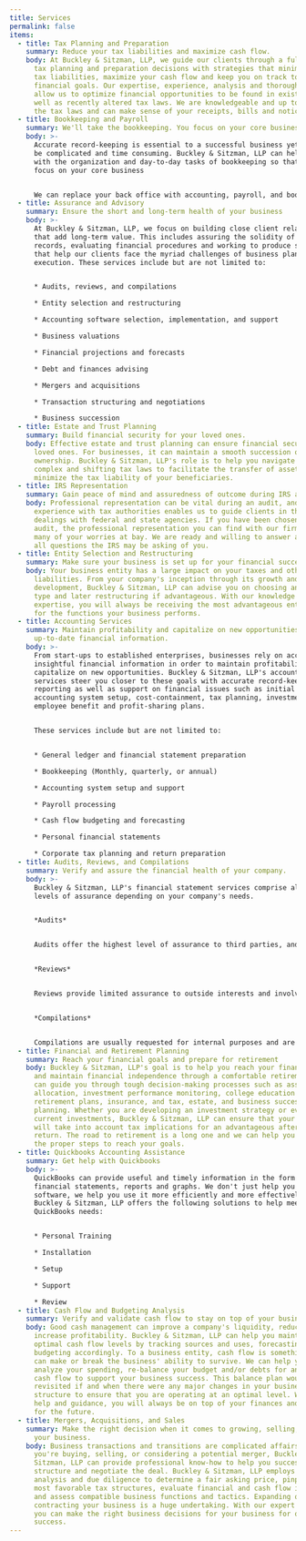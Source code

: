 ```yaml
---
title: Services
permalink: false
items:
  - title: Tax Planning and Preparation
    summary: Reduce your tax liabilities and maximize cash flow.
    body: At Buckley & Sitzman, LLP, we guide our clients through a full range of
      tax planning and preparation decisions with strategies that minimize your
      tax liabilities, maximize your cash flow and keep you on track to your
      financial goals. Our expertise, experience, analysis and thorough research
      allow us to optimize financial opportunities to be found in existing as
      well as recently altered tax laws. We are knowledgeable and up to date on
      the tax laws and can make sense of your receipts, bills and notices
  - title: Bookkeeping and Payroll
    summary: We'll take the bookkeeping. You focus on your core business.
    body: >-
      Accurate record-keeping is essential to a successful business yet can also
      be complicated and time consuming. Buckley & Sitzman, LLP can help you
      with the organization and day-to-day tasks of bookkeeping so that you can
      focus on your core business 


      We can replace your back office with accounting, payroll, and bookkeeping support. When it comes to complex issues, rely on us.
  - title: Assurance and Advisory
    summary: Ensure the short and long-term health of your business
    body: >-
      At Buckley & Sitzman, LLP, we focus on building close client relationships
      that add long-term value. This includes assuring the solidity of financial
      records, evaluating financial procedures and working to produce strategies
      that help our clients face the myriad challenges of business planning and
      execution. These services include but are not limited to:


      * Audits, reviews, and compilations

      * Entity selection and restructuring

      * Accounting software selection, implementation, and support

      * Business valuations

      * Financial projections and forecasts

      * Debt and finances advising

      * Mergers and acquisitions

      * Transaction structuring and negotiations

      * Business succession
  - title: Estate and Trust Planning
    summary: Build financial security for your loved ones.
    body: Effective estate and trust planning can ensure financial security for
      loved ones. For businesses, it can maintain a smooth succession of
      ownership. Buckley & Sitzman, LLP's role is to help you navigate the
      complex and shifting tax laws to facilitate the transfer of assets and
      minimize the tax liability of your beneficiaries.
  - title: IRS Representation
    summary: Gain peace of mind and assuredness of outcome during IRS audits
    body: Professional representation can be vital during an audit, and our
      experience with tax authorities enables us to guide clients in their
      dealings with federal and state agencies. If you have been chosen for an
      audit, the professional representation you can find with our firm can put
      many of your worries at bay. We are ready and willing to answer any and
      all questions the IRS may be asking of you.
  - title: Entity Selection and Restructuring
    summary: Make sure your business is set up for your financial success
    body: Your business entity has a large impact on your taxes and other
      liabilities. From your company's inception through its growth and
      development, Buckley & Sitzman, LLP can advise you on choosing an entity
      type and later restructuring if advantageous. With our knowledge and
      expertise, you will always be receiving the most advantageous entity type
      for the functions your business performs.
  - title: Accounting Services
    summary: Maintain profitability and capitalize on new opportunities with
      up-to-date financial information.
    body: >-
      From start-ups to established enterprises, businesses rely on accurate and
      insightful financial information in order to maintain profitability and
      capitalize on new opportunities. Buckley & Sitzman, LLP's accounting
      services steer you closer to these goals with accurate record-keeping and
      reporting as well as support on financial issues such as initial
      accounting system setup, cost-containment, tax planning, investments, and
      employee benefit and profit-sharing plans.


      These services include but are not limited to:


      * General ledger and financial statement preparation

      * Bookkeeping (Monthly, quarterly, or annual)

      * Accounting system setup and support

      * Payroll processing

      * Cash flow budgeting and forecasting

      * Personal financial statements

      * Corporate tax planning and return preparation
  - title: Audits, Reviews, and Compilations
    summary: Verify and assure the financial health of your company.
    body: >-
      Buckley & Sitzman, LLP's financial statement services comprise all three
      levels of assurance depending on your company's needs.


      *Audits*


      Audits offer the highest level of assurance to third parties, and include an elevation of internal control, an in-depth examination and confirmation of account balances, inventories, and selected transactions. We perform audits for you to remove errors, ascertaining the validity and reliability of your information.


      *Reviews*


      Reviews provide limited assurance to outside interests and involve inquiries and analytical procedures that confirm financial statement matters and identify any items requiring further analysis. We perform reviews to ensure the integrity of your data.


      *Compilations*


      Compilations are usually requested for internal purposes and are based upon information provided by a company's management. They do not offer assurance but may involve some adjustment to accounting records.
  - title: Financial and Retirement Planning
    summary: Reach your financial goals and prepare for retirement
    body: Buckley & Sitzman, LLP's goal is to help you reach your financial goals
      and maintain financial independence through a comfortable retirement. We
      can guide you through tough decision-making processes such as asset
      allocation, investment performance monitoring, college education funding,
      retirement plans, insurance, and tax, estate, and business succession
      planning. Whether you are developing an investment strategy or evaluating
      current investments, Buckley & Sitzman, LLP can ensure that your portfolio
      will take into account tax implications for an advantageous after-tax
      return. The road to retirement is a long one and we can help you to take
      the proper steps to reach your goals.
  - title: Quickbooks Accounting Assistance
    summary: Get help with Quickbooks
    body: >-
      QuickBooks can provide useful and timely information in the form of
      financial statements, reports and graphs. We don't just help you use the
      software, we help you use it more efficiently and more effectively.
      Buckley & Sitzman, LLP offers the following solutions to help meet your
      QuickBooks needs:  


      * Personal Training

      * Installation

      * Setup

      * Support

      * Review
  - title: Cash Flow and Budgeting Analysis
    summary: Verify and validate cash flow to stay on top of your business' finances
    body: Good cash management can improve a company's liquidity, reduce costs, and
      increase profitability. Buckley & Sitzman, LLP can help you maintain
      optimal cash flow levels by tracking sources and uses, forecasting, and
      budgeting accordingly. To a business entity, cash flow is something that
      can make or break the business' ability to survive. We can help you
      analyze your spending, re-balance your budget and/or debts for an optimal
      cash flow to support your business success. This balance plan would be
      revisited if and when there were any major changes in your business
      structure to ensure that you are operating at an optimal level. With our
      help and guidance, you will always be on top of your finances and ready
      for the future.
  - title: Mergers, Acquisitions, and Sales
    summary: Make the right decision when it comes to growing, selling, or merging
      your business.
    body: Business transactions and transitions are complicated affairs, and whether
      you're buying, selling, or considering a potential merger, Buckley &
      Sitzman, LLP can provide professional know-how to help you successfully
      structure and negotiate the deal. Buckley & Sitzman, LLP employs careful
      analysis and due diligence to determine a fair asking price, pinpoint the
      most favorable tax structures, evaluate financial and cash flow impact,
      and assess compatible business functions and tactics. Expanding or
      contracting your business is a huge undertaking. With our expert advice,
      you can make the right business decisions for your business for optimum
      success.
---
```

